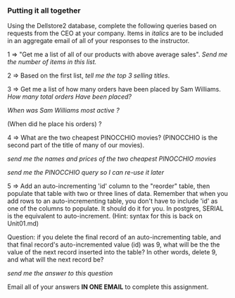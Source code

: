### Putting it all together

Using the Dellstore2 database, complete the following queries based on requests from the CEO at your company. 
Items in *italics* are to be included in an aggregate email of all of your responses to the instructor. 

1 => "Get me a list of all of our products with above average sales". 
*Send me the number of items in this list.*


2 => Based on the first list, *tell me the top 3 selling titles*.


3 => Get me a list of how many orders have been placed by Sam Williams.
*How many total orders Have been placed?*

*When was Sam Williams most active ?* 

(When did he place his orders) ? 

4 => What are the two cheapest PINOCCHIO movies? (PINOCCHIO is the second part of the title of many of our movies).

*send me the names and prices of the two cheapest PINOCCHIO movies*

*send me the PINOCCHIO query so I can re-use it later*




 5 => Add an auto-incrementing 'id' column to the "reorder" table, then populate that table
with two or three lines of data. Remember that when you add rows to an auto-incrementing table, 
you don't have to include 'id' as one of the columns to populate. It should do it for you. 
In postgres,  SERIAL is the equivalent to auto-increment. 
(Hint: syntax for this is back on Unit01.md) 


Question:  if you delete the final record of an auto-incrementing table, and that final record's auto-incremented 
value (id) was 9, what will be the the value of the next record inserted into the table?  In other words, delete 9, 
and what will the next record be? 

*send me the answer to this question*

Email all of your answers **IN ONE EMAIL** to complete this assignment. 











